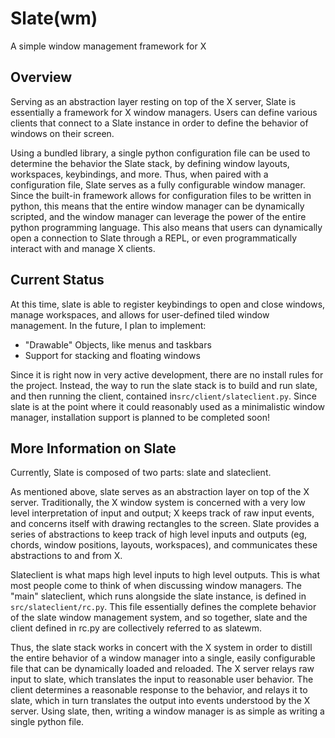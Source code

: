 # Slate(wm)
A simple window management framework for X

## Overview
Serving as an abstraction layer resting on top of the X server, Slate is essentially a framework for X 
window managers. Users can define various clients that connect to a Slate instance in order to define the 
behavior of windows on their screen. 

Using a bundled library, a single python configuration file can be used to determine the behavior 
the Slate stack, by defining window layouts, workspaces, keybindings, and more. Thus, when paired with a
configuration file, Slate serves as a fully configurable window manager. Since the built-in framework
allows for configuration files to be written in python, this means that the entire window manager can be
dynamically scripted, and the window manager can leverage the power of the entire python programming language.
This also means that users can dynamically open a connection to Slate through a REPL, or even programmatically 
interact with and manage X clients.

## Current Status
At this time, slate is able to register keybindings to open and close windows, manage workspaces, 
and allows for user-defined tiled window management. In the future, I plan to implement:
* "Drawable" Objects, like menus and taskbars
* Support for stacking and floating windows

Since it is right now in very active development, there are no install rules for the project. Instead, the way
to run the slate stack is to build and run slate, and then running the client, contained in`src/client/slateclient.py`.
Since slate is at the point where it could reasonably used as a minimalistic window manager, installation support is 
planned to be completed soon!

## More Information on Slate
Currently, Slate is composed of two parts: slate and slateclient. 

As mentioned above, slate serves as an 
abstraction layer on top of the X server. Traditionally, the X window system is concerned with a very low
level interpretation of input and output; X keeps track of raw input events, and concerns itself with drawing 
rectangles to the screen. Slate provides a series of abstractions to keep track of high level inputs and outputs
(eg, chords, window positions, layouts, workspaces), and communicates these abstractions to and from X.

Slateclient is what maps high level inputs to high level outputs. This is what most people come to think of 
when discussing window managers. The "main" slateclient, which runs alongside the slate instance, is defined in
`src/slateclient/rc.py`. This file essentially defines the complete behavior of the slate window management system,
and so together, slate and the client defined in rc.py are collectively referred to as slatewm.

Thus, the slate stack works in concert with the X system in order to distill the entire behavior of a window manager 
into a single, easily configurable file that can be dynamically loaded and reloaded. The X server relays raw input to 
slate, which translates the input to reasonable user behavior. The client determines a reasonable response to the 
behavior, and relays it to slate, which in turn translates the output into events understood by the X server. Using
slate, then, writing a window manager is as simple as writing a single python file.